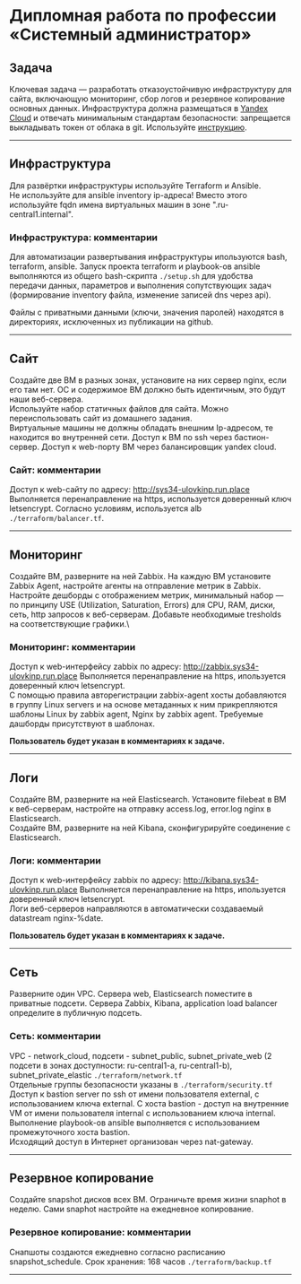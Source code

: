 
#  Дипломная работа по профессии «Системный администратор»

## Задача

Ключевая задача — разработать отказоустойчивую инфраструктуру для сайта, включающую мониторинг, сбор логов и резервное копирование основных данных. Инфраструктура должна размещаться в [Yandex Cloud](https://cloud.yandex.com/) и отвечать минимальным стандартам безопасности: запрещается выкладывать токен от облака в git. Используйте [инструкцию](https://cloud.yandex.ru/docs/tutorials/infrastructure-management/terraform-quickstart#get-credentials).

---

## Инфраструктура

Для развёртки инфраструктуры используйте Terraform и Ansible.\
Не используйте для ansible inventory ip-адреса! Вместо этого используйте fqdn имена виртуальных машин в зоне ".ru-central1.internal".

### Инфраструктура: комментарии

Для автоматизации развертывания инфраструктуры ипользуются bash, terraform, ansible. Запуск проекта terraform и playbook-ов ansible выполняются из общего bash-скрипта `./setup.sh` для удобства передачи данных, параметров и выполнения сопутствующих задач (формирование inventory файла, изменение записей dns через api).

Файлы с приватными данными (ключи, значения паролей) находятся в директориях, исключенных из публикации на github.

---

## Сайт

Создайте две ВМ в разных зонах, установите на них сервер nginx, если его там нет. ОС и содержимое ВМ должно быть идентичным, это будут наши веб-сервера.\
Используйте набор статичных файлов для сайта. Можно переиспользовать сайт из домашнего задания.\
Виртуальные машины не должны обладать внешним Ip-адресом, те находится во внутренней сети. Доступ к ВМ по ssh через бастион-сервер. Доступ к web-порту ВМ через балансировщик yandex cloud.

### Сайт: комментарии

Доступ к web-сайту по адресу: http://sys34-ulovkinp.run.place Выполняется перенаправление на https, используется доверенный ключ letsencrypt. Согласно условиям, используется alb `./terraform/balancer.tf`.

---

## Мониторинг

Создайте ВМ, разверните на ней Zabbix. На каждую ВМ установите Zabbix Agent, настройте агенты на отправление метрик в Zabbix.\
Настройте дешборды с отображением метрик, минимальный набор — по принципу USE (Utilization, Saturation, Errors) для CPU, RAM, диски, сеть, http запросов к веб-серверам. Добавьте необходимые tresholds на соответствующие графики.\

### Мониторинг: комментарии

Доступ к web-интерфейсу zabbix по адресу: http://zabbix.sys34-ulovkinp.run.place Выполняется перенаправление на https, ипользуется доверенный ключ letsencrypt.\
С помощью правила авторегистрации zabbix-agent хосты добавляются в группу Linux servers и на основе метаданных к ним прикрепляются шаблоны Linux by zabbix agent, Nginx by zabbix agent. Требуемые дашборды присутствуют в шаблонах.

**Пользователь будет указан в комментариях к задаче.**

---

## Логи

Cоздайте ВМ, разверните на ней Elasticsearch. Установите filebeat в ВМ к веб-серверам, настройте на отправку access.log, error.log nginx в Elasticsearch.\
Создайте ВМ, разверните на ней Kibana, сконфигурируйте соединение с Elasticsearch.

### Логи: комментарии

Доступ к web-интерфейсу zabbix по адресу: http://kibana.sys34-ulovkinp.run.place Выполняется перенаправление на https, ипользуется доверенный ключ letsencrypt.\
Логи веб-серверов направляются в автоматически создаваемый datastream nginx-%date.

**Пользователь будет указан в комментариях к задаче.**

---

## Сеть

Разверните один VPC. Сервера web, Elasticsearch поместите в приватные подсети. Сервера Zabbix, Kibana, application load balancer определите в публичную подсеть.

### Сеть: комментарии

VPC - network_cloud, подсети - subnet_public, subnet_private_web (2 подсети в зонах доступности: ru-central1-a, ru-central1-b), subnet_private_elastic `./terraform/network.tf`\
Отдельные группы безопасности указаны в `./terraform/security.tf`\
Доступ к bastion server по ssh от имени пользователя external, с использованием ключа external. C хоста bastion - доступ на внутренние VM от имени пользователя internal с использованием ключа internal.\
Выполнение playbook-ов ansible выполняется с использованием промежуточного хоста bastion.\
Исходящий доступ в Интернет организован через nat-gateway.

---

## Резервное копирование

Создайте snapshot дисков всех ВМ. Ограничьте время жизни snaphot в неделю. Сами snaphot настройте на ежедневное копирование.

### Резервное копирование: комментарии

 Снапшоты создаются ежедневно согласно расписанию snapshot_schedule. Срок хранения: 168 часов `./terraform/backup.tf`

---
